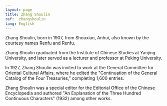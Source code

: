 ```yaml
---
layout: page
title: Zhang Shoulin
ref:  zhangshoulin
lang: English
---
```


Zhang Shoulin, born in 1907, from Shouxian, Anhui, also known by the courtesy names Renfu and Renfu.

Zhang Shoulin graduated from the Institute of Chinese Studies at Yanjing University, and later served as a lecturer and professor at Peking University.

In 1927, Zhang Shoulin was invited to work at the General Committee for Oriental Cultural Affairs, where he edited the "Continuation of the General Catalog of the Four Treasuries," completing 1,600 entries.

Zhang Shoulin was a special editor for the Editorial Office of the Chinese Encyclopedia and authored "An Explanation of the Three Hundred Continuous Characters" (1932) among other works.
